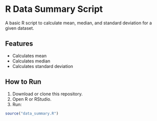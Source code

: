 # R Data Summary Script

A basic R script to calculate mean, median, and standard deviation for a given dataset.

## Features
- Calculates mean
- Calculates median
- Calculates standard deviation

## How to Run
1. Download or clone this repository.
2. Open R or RStudio.
3. Run:
```R
source("data_summary.R")
